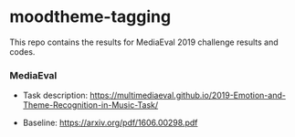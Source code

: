 # moodtheme-tagging
This repo contains the results for MediaEval 2019 challenge results and codes.

### MediaEval
* Task description: https://multimediaeval.github.io/2019-Emotion-and-Theme-Recognition-in-Music-Task/ 

* Baseline: https://arxiv.org/pdf/1606.00298.pdf 
